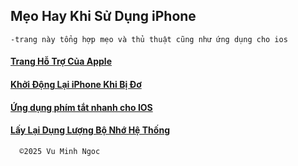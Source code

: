 
## Mẹo Hay Khi Sử Dụng iPhone
    -trang này tổng hợp mẹo và thủ thuật cũng như ứng dụng cho ios


#### [Trang Hỗ Trợ Của Apple](https://support.apple.com/vi-vn/docs)

#### [Khởi Động Lại iPhone Khi Bị Đơ](https://support.apple.com/vi-vn/guide/iphone/iph8903c3ee6/18.0/ios/18.0)

#### [Ứng dụng phím tắt nhanh cho IOS](https://github.com/vuminhngocpt/App-ho-tro-nguoi-khiem-thi)

#### [Lấy Lại Dụng Lượng Bộ Nhớ Hệ Thống](https://github.com/vuminhngocpt/laylaidungluongios)


      ©️2025 Vu Minh Ngoc
